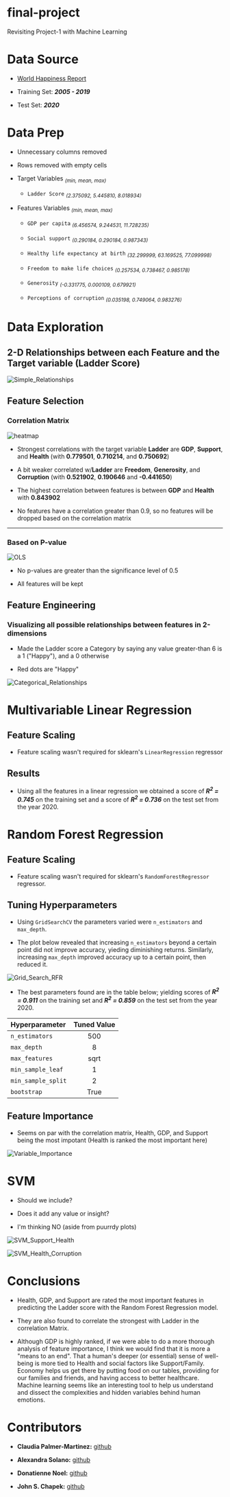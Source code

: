 # final-project
Revisiting Project-1 with Machine Learning

# Data Source  

* [World Happiness Report](https://worldhappiness.report/)  

* Training Set: **_2005 - 2019_**  

* Test Set: **_2020_**  

# Data Prep  

* Unnecessary columns removed  

* Rows removed with empty cells  

* Target Variables  _<sub>(min, mean, max)</sub>_  

	- `Ladder Score`  _<sub>(2.375092,  5.445810,  8.018934)</sub>_  

* Features Variables  _<sub>(min, mean, max)</sub>_  

	- `GDP per capita`  _<sub>(6.456574,  9.244531,  11.728235)</sub>_  

	- `Social support`  _<sub>(0.290184,  0.290184,  0.987343)</sub>_  

	- `Healthy life expectancy at birth`  _<sub>(32.299999,  63.169525,  77.099998)</sub>_  

	- `Freedom to make life choices`  _<sub>(0.257534,  0.738467,  0.985178)</sub>_  

	- `Generosity`  _<sub>(-0.331775,  0.000109,  0.679921)</sub>_  

	- `Perceptions of corruption`  _<sub>(0.035198,  0.749064,  0.983276)</sub>_  

# Data Exploration  

## 2-D Relationships between each Feature and the Target variable (Ladder Score)  

![Simple_Relationships](resources/Simple_Relationships.png)  

## Feature Selection  

### Correlation Matrix  

![heatmap](resources/heatmap.png)  

* Strongest correlations with the target variable **Ladder** are **GDP**, **Support**, and **Health** (with **0.779501**, **0.710214**, and **0.750692**)  

* A bit weaker correlated w/**Ladder** are **Freedom**, **Generosity**, and **Corruption** (with **0.521902**, **0.190646** and **-0.441650**)  

* The highest correlation between features is between **GDP** and **Health** with **0.843902**  

* No features have a correlation greater than 0.9, so no features will be dropped based on the correlation matrix  
---

### Based on P-value  

![OLS](resources/OLS.PNG)  

* No p-values are greater than the significance level of 0.5  

* All features will be kept

## Feature Engineering  

### Visualizing all possible relationships between features in 2-dimensions  

* Made the Ladder score a Category by saying any value greater-than 6 is a 1 ("Happy"), and a 0 otherwise  

* Red dots are "Happy"  

![Categorical_Relationships](resources/Categorical_Relationships.png)  

# Multivariable Linear Regression  

## Feature Scaling

* Feature scaling wasn't required for sklearn's `LinearRegression` regressor  

## Results

* Using all the features in a linear regression we obtained a score of **_R<sup>2</sup> = 0.745_** on the training set and a score of **_R<sup>2</sup> = 0.736_** on the test set from the year 2020.  

# Random Forest Regression  

## Feature Scaling

* Feature scaling wasn't required for sklearn's `RandomForestRegressor` regressor.  

## Tuning Hyperparameters

* Using `GridSearchCV` the parameters varied were `n_estimators` and `max_depth`.  

* The plot below revealed that increasing `n_estimators` beyond a certain point did not improve accuracy, yieding diminishing returns. Similarly, increasing `max_depth` improved accuracy up to a certain point, then reduced it.  

![Grid_Search_RFR](resources/grid_search_RFR.png)  
 
* The best parameters found are in the table below; yielding scores of **_R<sup>2</sup> = 0.911_** on the training set and **_R<sup>2</sup> = 0.859_** on the test set from the year 2020.  

|   Hyperparameter   | Tuned Value |
|:-------------------|:-----------:|
| `n_estimators`     |     500     |
| `max_depth`        |      8      |
| `max_features`     |     sqrt    |
| `min_sample_leaf`  |      1      |
| `min_sample_split` |      2      |
| `bootstrap`        |     True    |

## Feature Importance  

* Seems on par with the correlation matrix, Health, GDP, and Support being the most impotant (Health is ranked the most important here)

![Variable_Importance](resources/variable_importance.png)

# SVM  

* Should we include?  

* Does it add any value or insight?  

* I'm thinking NO  (aside from puurrdy plots)  
 

![SVM_Support_Health](resources/SVM_Support_Health.png)  

![SVM_Health_Corruption](resources/SVM_Health_Corruption.png)

# Conclusions

* Health, GDP, and Support are rated the most important features in predicting the Ladder score with the Random Forest Regression model.  

* They are also found to correlate the strongest with Ladder in the correlation Matrix.

* Although GDP is highly ranked, if we were able to do a more thorough analysis of feature importance, I think we would find that it is more a "means to an end". That a human's deeper (or essential) sense of well-being is more tied to Health and social factors like Support/Family. Economy helps us get there by putting food on our tables, providing for our families and friends, and having access to better healthcare. Machine learning seems like an interesting tool to help us understand and dissect the complexities and hidden variables behind human emotions.  


# Contributors 

* __Claudia Palmer-Martinez:__ [github](https://github.com/Claud50623)  

* __Alexandra Solano:__ [github](https://github.com/alexsolano36)  

* __Donatienne Noel:__ [github](https://github.com/donatiennenoel)  

* __John S. Chapek:__ [github](https://github.com/code-sparrow)


